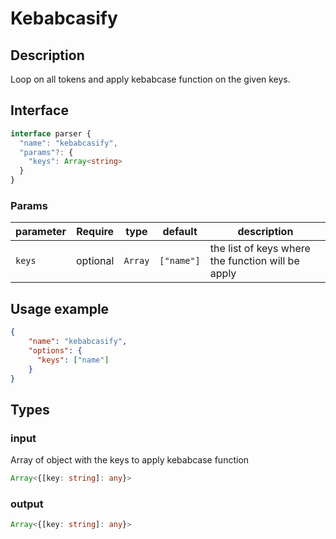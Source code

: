 # Kebabcasify

## Description

Loop on all tokens and apply kebabcase function on the given keys.

## Interface 

```ts
interface parser {
  "name": "kebabcasify",
  "params"?: {
    "keys": Array<string>
  }
}
```

### Params

| parameter | Require    | type      | default    | description                                       |
| --------- | ---------- | --------- | ---------- | ------------------------------------------------- |
| `keys`    | optional   | `Array`   | `["name"]` | the list of keys where the function will be apply |

## Usage example 

```json
{
    "name": "kebabcasify",
    "options": {
      "keys": ["name"]
    }
}
```

## Types

### input

Array of object with the keys to apply kebabcase function

```ts
Array<{[key: string]: any}>
```

### output
```ts
Array<{[key: string]: any}>
```
